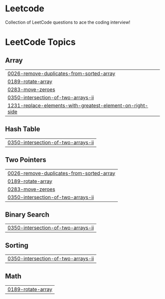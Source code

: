 # Leetcode
Collection of LeetCode questions to ace the coding interview!

<!---LeetCode Topics Start-->
# LeetCode Topics
## Array
|  |
| ------- |
| [0026-remove-duplicates-from-sorted-array](https://github.com/m-sumaim/Leetcode/tree/master/0026-remove-duplicates-from-sorted-array) |
| [0189-rotate-array](https://github.com/m-sumaim/Leetcode/tree/master/0189-rotate-array) |
| [0283-move-zeroes](https://github.com/m-sumaim/Leetcode/tree/master/0283-move-zeroes) |
| [0350-intersection-of-two-arrays-ii](https://github.com/m-sumaim/Leetcode/tree/master/0350-intersection-of-two-arrays-ii) |
| [1231-replace-elements-with-greatest-element-on-right-side](https://github.com/m-sumaim/Leetcode/tree/master/1231-replace-elements-with-greatest-element-on-right-side) |
## Hash Table
|  |
| ------- |
| [0350-intersection-of-two-arrays-ii](https://github.com/m-sumaim/Leetcode/tree/master/0350-intersection-of-two-arrays-ii) |
## Two Pointers
|  |
| ------- |
| [0026-remove-duplicates-from-sorted-array](https://github.com/m-sumaim/Leetcode/tree/master/0026-remove-duplicates-from-sorted-array) |
| [0189-rotate-array](https://github.com/m-sumaim/Leetcode/tree/master/0189-rotate-array) |
| [0283-move-zeroes](https://github.com/m-sumaim/Leetcode/tree/master/0283-move-zeroes) |
| [0350-intersection-of-two-arrays-ii](https://github.com/m-sumaim/Leetcode/tree/master/0350-intersection-of-two-arrays-ii) |
## Binary Search
|  |
| ------- |
| [0350-intersection-of-two-arrays-ii](https://github.com/m-sumaim/Leetcode/tree/master/0350-intersection-of-two-arrays-ii) |
## Sorting
|  |
| ------- |
| [0350-intersection-of-two-arrays-ii](https://github.com/m-sumaim/Leetcode/tree/master/0350-intersection-of-two-arrays-ii) |
## Math
|  |
| ------- |
| [0189-rotate-array](https://github.com/m-sumaim/Leetcode/tree/master/0189-rotate-array) |
<!---LeetCode Topics End-->